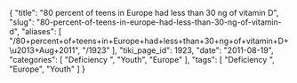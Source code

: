 {
    "title": "80 percent of teens in Europe had less than 30 ng of vitamin D",
    "slug": "80-percent-of-teens-in-europe-had-less-than-30-ng-of-vitamin-d",
    "aliases": [
        "/80+percent+of+teens+in+Europe+had+less+than+30+ng+of+vitamin+D+\u2013+Aug+2011",
        "/1923"
    ],
    "tiki_page_id": 1923,
    "date": "2011-08-19",
    "categories": [
        "Deficiency ",
        "Youth",
        "Europe"
    ],
    "tags": [
        "Deficiency ",
        "Europe",
        "Youth"
    ]
}